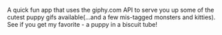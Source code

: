 A quick fun app that uses the giphy.com API to serve you up some of the cutest puppy gifs available(...and a few mis-tagged monsters and kitties). See if you get my favorite - a puppy in a biscuit tube!
